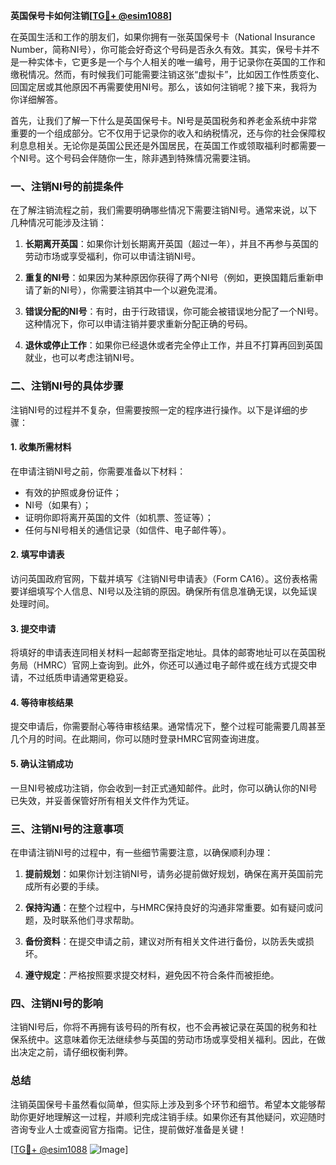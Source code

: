 **英国保号卡如何注销[[TG💪+ @esim1088](https://t.me/s/esim1088)]**

在英国生活和工作的朋友们，如果你拥有一张英国保号卡（National Insurance Number，简称NI号），你可能会好奇这个号码是否永久有效。其实，保号卡并不是一种实体卡，它更多是一个与个人相关的唯一编号，用于记录你在英国的工作和缴税情况。然而，有时候我们可能需要注销这张“虚拟卡”，比如因工作性质变化、回国定居或其他原因不再需要使用NI号。那么，该如何注销呢？接下来，我将为你详细解答。

首先，让我们了解一下什么是英国保号卡。NI号是英国税务和养老金系统中非常重要的一个组成部分。它不仅用于记录你的收入和纳税情况，还与你的社会保障权利息息相关。无论你是英国公民还是外国居民，在英国工作或领取福利时都需要一个NI号。这个号码会伴随你一生，除非遇到特殊情况需要注销。

### 一、注销NI号的前提条件

在了解注销流程之前，我们需要明确哪些情况下需要注销NI号。通常来说，以下几种情况可能涉及注销：

1. **长期离开英国**：如果你计划长期离开英国（超过一年），并且不再参与英国的劳动市场或享受福利，你可以申请注销NI号。
   
2. **重复的NI号**：如果因为某种原因你获得了两个NI号（例如，更换国籍后重新申请了新的NI号），你需要注销其中一个以避免混淆。

3. **错误分配的NI号**：有时，由于行政错误，你可能会被错误地分配了一个NI号。这种情况下，你可以申请注销并要求重新分配正确的号码。

4. **退休或停止工作**：如果你已经退休或者完全停止工作，并且不打算再回到英国就业，也可以考虑注销NI号。

### 二、注销NI号的具体步骤

注销NI号的过程并不复杂，但需要按照一定的程序进行操作。以下是详细的步骤：

#### 1. 收集所需材料

在申请注销NI号之前，你需要准备以下材料：
- 有效的护照或身份证件；
- NI号（如果有）；
- 证明你即将离开英国的文件（如机票、签证等）；
- 任何与NI号相关的通信记录（如信件、电子邮件等）。

#### 2. 填写申请表

访问英国政府官网，下载并填写《注销NI号申请表》（Form CA16）。这份表格需要详细填写个人信息、NI号以及注销的原因。确保所有信息准确无误，以免延误处理时间。

#### 3. 提交申请

将填好的申请表连同相关材料一起邮寄至指定地址。具体的邮寄地址可以在英国税务局（HMRC）官网上查询到。此外，你还可以通过电子邮件或在线方式提交申请，不过纸质申请通常更稳妥。

#### 4. 等待审核结果

提交申请后，你需要耐心等待审核结果。通常情况下，整个过程可能需要几周甚至几个月的时间。在此期间，你可以随时登录HMRC官网查询进度。

#### 5. 确认注销成功

一旦NI号被成功注销，你会收到一封正式通知邮件。此时，你可以确认你的NI号已失效，并妥善保管好所有相关文件作为凭证。

### 三、注销NI号的注意事项

在申请注销NI号的过程中，有一些细节需要注意，以确保顺利办理：

1. **提前规划**：如果你计划注销NI号，请务必提前做好规划，确保在离开英国前完成所有必要的手续。

2. **保持沟通**：在整个过程中，与HMRC保持良好的沟通非常重要。如有疑问或问题，及时联系他们寻求帮助。

3. **备份资料**：在提交申请之前，建议对所有相关文件进行备份，以防丢失或损坏。

4. **遵守规定**：严格按照要求提交材料，避免因不符合条件而被拒绝。

### 四、注销NI号的影响

注销NI号后，你将不再拥有该号码的所有权，也不会再被记录在英国的税务和社保系统中。这意味着你无法继续参与英国的劳动市场或享受相关福利。因此，在做出决定之前，请仔细权衡利弊。

### 总结

注销英国保号卡虽然看似简单，但实际上涉及到多个环节和细节。希望本文能够帮助你更好地理解这一过程，并顺利完成注销手续。如果你还有其他疑问，欢迎随时咨询专业人士或查阅官方指南。记住，提前做好准备是关键！

[[TG💪+ @esim1088](https://t.me/s/esim1088) ![Image](https://i.postimg.cc/4NQfJmqS/Snipaste-2025-05-13-00-14-12.png)]